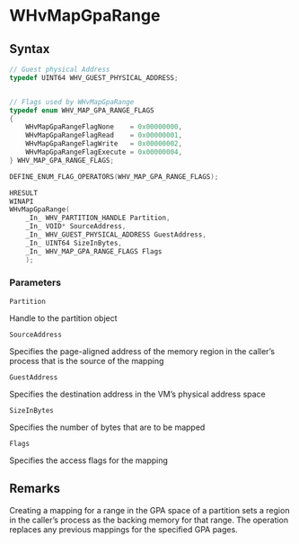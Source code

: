 # WHvMapGpaRange


## Syntax
```C
// Guest physical Address
typedef UINT64 WHV_GUEST_PHYSICAL_ADDRESS;


// Flags used by WHvMapGpaRange
typedef enum WHV_MAP_GPA_RANGE_FLAGS
{
    WHvMapGpaRangeFlagNone    = 0x00000000,
    WHvMapGpaRangeFlagRead    = 0x00000001,
    WHvMapGpaRangeFlagWrite   = 0x00000002,
    WHvMapGpaRangeFlagExecute = 0x00000004,
} WHV_MAP_GPA_RANGE_FLAGS;

DEFINE_ENUM_FLAG_OPERATORS(WHV_MAP_GPA_RANGE_FLAGS);

HRESULT
WINAPI
WHvMapGpaRange(
    _In_ WHV_PARTITION_HANDLE Partition,
    _In_ VOID* SourceAddress,
    _In_ WHV_GUEST_PHYSICAL_ADDRESS GuestAddress,
    _In_ UINT64 SizeInBytes,
    _In_ WHV_MAP_GPA_RANGE_FLAGS Flags
    );
```
### Parameters

`Partition`

Handle to the partition object

`SourceAddress`

Specifies the page-aligned address of the memory region in the caller’s process that is the source of the mapping

`GuestAddress`

Specifies the destination address in the VM’s physical address space

`SizeInBytes`

Specifies the number of bytes that are to be mapped

`Flags`

Specifies the access flags for the mapping

## Remarks

Creating a mapping for a range in the GPA space of a partition sets a region in the caller’s process as the backing memory for that range. The operation replaces any previous mappings for the specified GPA pages.
